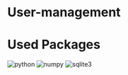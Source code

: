# User-management

# Used Packages

![python](https://www.python.org/static/img/python-logo-large.c36dccadd999.png?1576869008) ![numpy](https://numpy.org/images/logos/numpy.svg) 
![sqlite3](https://www.iconspng.com/uploads/sqlite-icon/sqlite-icon.png) 
